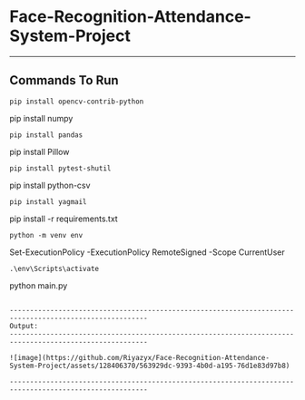# Face-Recognition-Attendance-System-Project
--------------------------------------------------------------------------------------------------------
Commands To Run
--------------------------------------------------------------------------------------------------------
```
pip install opencv-contrib-python
```
pip install numpy
```
pip install pandas
```
pip install Pillow
```
pip install pytest-shutil
```
pip install python-csv
```
pip install yagmail
```
pip install -r requirements.txt
```
python -m venv env
```
Set-ExecutionPolicy -ExecutionPolicy RemoteSigned -Scope CurrentUser
```
.\env\Scripts\activate
```
python main.py
```

--------------------------------------------------------------------------------------------------------
Output:
--------------------------------------------------------------------------------------------------------

![image](https://github.com/Riyazyx/Face-Recognition-Attendance-System-Project/assets/128406370/563929dc-9393-4b0d-a195-76d1e83d97b8)

--------------------------------------------------------------------------------------------------------

